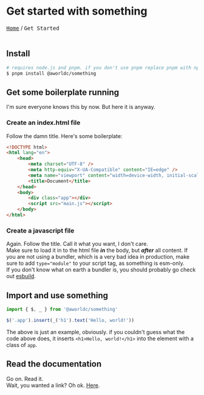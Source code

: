 # Get started with something

 <kbd><a href="/docs/index.md">Home</a></kbd> / <kbd>Get Started</kbd><br><br>

## Install

```bash
# requires node.js and pnpm. if you don't use pnpm replace pnpm with npm
$ pnpm install @aworldc/something
```

## Get some boilerplate running

I'm sure everyone knows this by now. But here it is anyway.

### Create an index.html file

Follow the damn title. Here's some boilerplate:

```html
<!DOCTYPE html>
<html lang="en">
    <head>
        <meta charset="UTF-8" />
        <meta http-equiv="X-UA-Compatible" content="IE=edge" />
        <meta name="viewport" content="width=device-width, initial-scale=1.0" />
        <title>Document</title>
    </head>
    <body>
        <div class="app"></div>
        <script src="main.js"></script>
    </body>
</html>
```

### Create a javascript file

Again. Follow the title. Call it what you want, I don't care.<br> Make sure to
load it in to the html file **_in_** the body, but **_after_** all content. If
you are not using a bundler, which is a very bad idea in production, make sure
to add `type="module"` to your script tag, as something is esm-only.<br> If you
don't know what on earth a bundler is, you should probably go check out
[esbuild](https://esbuild.github.io/).

## Import and use something

```javascript
import { $, _ } from '@aworldc/something'

$('.app').insert(_('h1').text('Hello, world!'))
```

The above is just an example, obviously. if you couldn't guess what the code
above does, it inserts `<h1>Hello, world!</h1>` into the element with a class of
`app`.

## Read the documentation

Go on. Read it.<br> Wait, you wanted a link? Oh ok. [Here](api.md).
